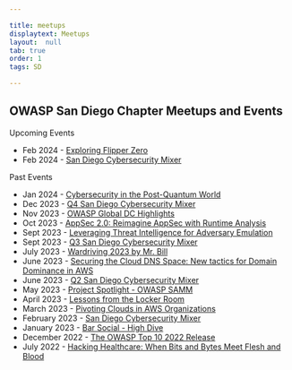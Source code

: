 ```yaml
---

title: meetups
displaytext: Meetups
layout:  null
tab: true
order: 1
tags: SD

---
```


## OWASP San Diego Chapter Meetups and Events


Upcoming Events

* Feb 2024 - [Exploring Flipper Zero](https://www.meetup.com/open-web-application-security-project-san-diego-owasp-sd/events/297366300/)
* Feb 2024 - [San Diego Cybersecurity Mixer](https://www.meetup.com/open-web-application-security-project-san-diego-owasp-sd/events/298805667/)

Past Events

* Jan 2024 - [Cybersecurity in the Post-Quantum World](https://www.meetup.com/open-web-application-security-project-san-diego-owasp-sd/events/297366298/)
* Dec 2023 - [Q4 San Diego Cybersecurity Mixer](https://www.meetup.com/open-web-application-security-project-san-diego-owasp-sd/events/290875930/)
* Nov 2023 - [OWASP Global DC Highlights](https://www.meetup.com/open-web-application-security-project-san-diego-owasp-sd/events/297049321/)
* Oct 2023 - [AppSec 2.0: Reimagine AppSec with Runtime Analysis](https://www.meetup.com/open-web-application-security-project-san-diego-owasp-sd/events/295959506/)
* Sept 2023 - [Leveraging Threat Intelligence for Adversary Emulation](https://www.meetup.com/open-web-application-security-project-san-diego-owasp-sd/events/295662091/)
* Sept 2023 - [Q3 San Diego Cybersecurity Mixer](https://www.meetup.com/open-web-application-security-project-san-diego-owasp-sd/events/295034295/)
* July 2023 - [Wardriving 2023 by Mr. Bill](https://www.meetup.com/open-web-application-security-project-san-diego-owasp-sd/events/293458430/)
* June 2023 - [Securing the Cloud DNS Space: New tactics for Domain Dominance in AWS](https://www.meetup.com/open-web-application-security-project-san-diego-owasp-sd/events/bcnwbsyfcjbtb/)
* June 2023 - [Q2 San Diego Cybersecurity Mixer](https://www.meetup.com/open-web-application-security-project-san-diego-owasp-sd/events/293452416/)
* May 2023 - [Project Spotlight - OWASP SAMM](https://www.meetup.com/open-web-application-security-project-san-diego-owasp-sd/events/bcnwbsyfcfbvb/)
* April 2023 - [Lessons from the Locker Room](https://www.meetup.com/open-web-application-security-project-san-diego-owasp-sd/events/bcnwbsyfcgbbc/)
* March 2023 - [Pivoting Clouds in AWS Organizations](https://www.meetup.com/open-web-application-security-project-san-diego-owasp-sd/events/bcnwbsyfcdbvb/)
* February 2023 - [San Diego Cybersecurity Mixer](https://www.meetup.com/open-web-application-security-project-san-diego-owasp-sd/events/bcnwbsyfchbxb/)
* January 2023 - [Bar Social - High Dive](https://www.meetup.com/open-web-application-security-project-san-diego-owasp-sd/events/bcnwbsyfccbzb/)
* December 2022 - [The OWASP Top 10 2022 Release](https://www.meetup.com/open-web-application-security-project-san-diego-owasp-sd/events/bcnwbsydcqbtb/)
* July 2022 - [Hacking Healthcare: When Bits and Bytes Meet Flesh and Blood](https://www.meetup.com/open-web-application-security-project-san-diego-owasp-sd/events/bcnwbsydckbcc/)

